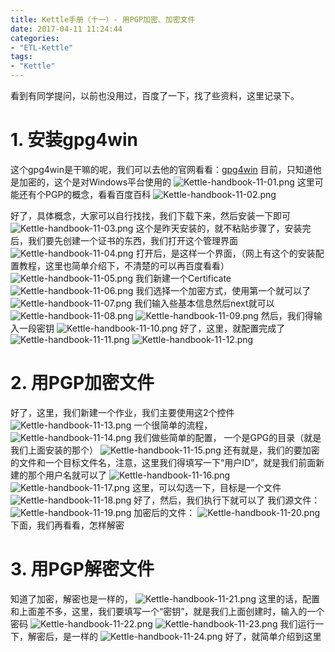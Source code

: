 ```yaml
---
title: Kettle手册（十一）- 用PGP加密、加密文件
date: 2017-04-11 11:24:44
categories:
- "ETL-Kettle"
tags:
- "Kettle"
---
```

看到有同学提问，以前也没用过，百度了一下，找了些资料，这里记录下。

# 1. 安装gpg4win
这个gpg4win是干嘛的呢，我们可以去他的官网看看：[gpg4win](https://www.gpg4win.org/index.html)
目前，只知道他是加密的，这个是对Windows平台使用的
![Kettle-handbook-11-01.png](http://7xl61k.com1.z0.glb.clouddn.com/Kettle-handbook-11-01.png-blog.photo)
这里可能还有个PGP的概念，看看百度百科
![Kettle-handbook-11-02.png](http://7xl61k.com1.z0.glb.clouddn.com/Kettle-handbook-11-02.png-blog.photo)

<!-- more -->

好了，具体概念，大家可以自行找找，我们下载下来，然后安装一下即可
![Kettle-handbook-11-03.png](http://7xl61k.com1.z0.glb.clouddn.com/Kettle-handbook-11-03.png-blog.photo)
这个是昨天安装的，就不粘贴步骤了，安装完后，我们要先创建一个证书的东西，我们打开这个管理界面
![Kettle-handbook-11-04.png](http://7xl61k.com1.z0.glb.clouddn.com/Kettle-handbook-11-04.png-blog.photo)
打开后，是这样一个界面，（网上有这个的安装配置教程，这里也简单介绍下，不清楚的可以再百度看看）
![Kettle-handbook-11-05.png](http://7xl61k.com1.z0.glb.clouddn.com/Kettle-handbook-11-05.png-blog.photo)
我们新建一个Certificate
![Kettle-handbook-11-06.png](http://7xl61k.com1.z0.glb.clouddn.com/Kettle-handbook-11-06.png-blog.photo)
我们选择一个加密方式，使用第一个就可以了
![Kettle-handbook-11-07.png](http://7xl61k.com1.z0.glb.clouddn.com/Kettle-handbook-11-07.png-blog.photo)
我们输入些基本信息然后next就可以
![Kettle-handbook-11-08.png](http://7xl61k.com1.z0.glb.clouddn.com/Kettle-handbook-11-08.png-blog.photo)
![Kettle-handbook-11-09.png](http://7xl61k.com1.z0.glb.clouddn.com/Kettle-handbook-11-09.png-blog.photo)
然后，我们得输入一段密钥
![Kettle-handbook-11-10.png](http://7xl61k.com1.z0.glb.clouddn.com/Kettle-handbook-11-10.png-blog.photo)
好了，这里，就配置完成了
![Kettle-handbook-11-11.png](http://7xl61k.com1.z0.glb.clouddn.com/Kettle-handbook-11-11.png-blog.photo)
![Kettle-handbook-11-12.png](http://7xl61k.com1.z0.glb.clouddn.com/Kettle-handbook-11-12.png-blog.photo)

# 2. 用PGP加密文件
好了，这里，我们新建一个作业，我们主要使用这2个控件
![Kettle-handbook-11-13.png](http://7xl61k.com1.z0.glb.clouddn.com/Kettle-handbook-11-13.png-blog.photo)
一个很简单的流程，
![Kettle-handbook-11-14.png](http://7xl61k.com1.z0.glb.clouddn.com/Kettle-handbook-11-14.png-blog.photo)
我们做些简单的配置，
一个是GPG的目录（就是我们上面安装的那个）
![Kettle-handbook-11-15.png](http://7xl61k.com1.z0.glb.clouddn.com/Kettle-handbook-11-15.png-blog.photo)
还有就是，我们的要加密的文件和一个目标文件名，注意，这里我们得填写一下“用户ID”，就是我们前面新建的那个用户名就可以了
![Kettle-handbook-11-16.png](http://7xl61k.com1.z0.glb.clouddn.com/Kettle-handbook-11-16.png-blog.photo)
![Kettle-handbook-11-17.png](http://7xl61k.com1.z0.glb.clouddn.com/Kettle-handbook-11-17.png-blog.photo)
这里，可以勾选一下，目标是一个文件
![Kettle-handbook-11-18.png](http://7xl61k.com1.z0.glb.clouddn.com/Kettle-handbook-11-18.png-blog.photo)
好了，然后，我们执行下就可以了
我们源文件：
![Kettle-handbook-11-19.png](http://7xl61k.com1.z0.glb.clouddn.com/Kettle-handbook-11-19.png-blog.photo)
加密后的文件：
![Kettle-handbook-11-20.png](http://7xl61k.com1.z0.glb.clouddn.com/Kettle-handbook-11-20.png-blog.photo)
下面，我们再看看，怎样解密

# 3. 用PGP解密文件
知道了加密，解密也是一样的，
![Kettle-handbook-11-21.png](http://7xl61k.com1.z0.glb.clouddn.com/Kettle-handbook-11-21.png-blog.photo)
这里的话，配置和上面差不多，这里，我们要填写一个“密钥”，就是我们上面创建时，输入的一个密码
![Kettle-handbook-11-22.png](http://7xl61k.com1.z0.glb.clouddn.com/Kettle-handbook-11-22.png-blog.photo)
![Kettle-handbook-11-23.png](http://7xl61k.com1.z0.glb.clouddn.com/Kettle-handbook-11-23.png-blog.photo)
我们运行一下，解密后，是一样的
![Kettle-handbook-11-24.png](http://7xl61k.com1.z0.glb.clouddn.com/Kettle-handbook-11-24.png-blog.photo)
好了，就简单介绍到这里
